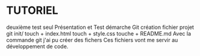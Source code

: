 # TUTORIEL
deuxième test seul
Présentation et Test 
démarche Git création fichier projet
git init/ touch + index.html touch + style.css touche + README.md 
Avec la commande git j'ai pu créer des fichers Ces fichiers vont me servir au développement de code.
